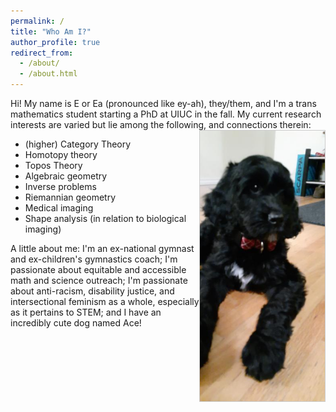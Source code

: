 ```yaml
---
permalink: /
title: "Who Am I?"
author_profile: true
redirect_from: 
  - /about/
  - /about.html
---
```


Hi! My name is E or Ea (pronounced like ey-ah), they/them, and I'm a trans mathematics student starting a PhD at UIUC in the fall.  My current research interests are varied but lie among the following, and connections therein: <img align="right" src="images/Ace.jpg" alt="Ace!" style="width:200px; height:auto; border: solid 1px #CCC"/>

- (higher) Category Theory
- Homotopy theory
- Topos Theory
- Algebraic geometry
- Inverse problems
- Riemannian geometry
- Medical imaging
- Shape analysis (in relation to biological imaging)

A little about me: I'm an ex-national gymnast and ex-children's gymnastics coach; I'm passionate about equitable and accessible math and science outreach; I'm passionate about anti-racism, disability justice, and intersectional feminism as a whole, especially as it pertains to STEM; and I have an incredibly cute dog named Ace!
